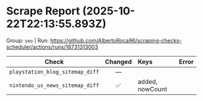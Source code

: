 # Scrape Report (2025-10-22T22:13:55.893Z)

Group: `seo`  |  Run: https://github.com/AlbertoRoca96/scraping-checks-scheduler/actions/runs/18731313003

| Check | Changed | Keys | Error |
|---|:---:|:--|:--|
| `playstation_blog_sitemap_diff` | — |  |  |
| `nintendo_us_news_sitemap_diff` | ✅ | added, nowCount |  |

